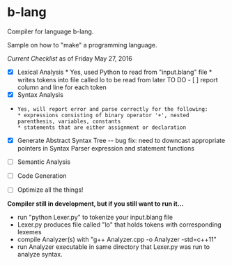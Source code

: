 # b-lang
Compiler for language b-lang.

Sample on how to "make" a programming language. 


*Current Checklist* as of Friday May 27, 2016
- [x] Lexical Analysis
      * Yes, used Python to read from "input.blang" file
      * writes tokens into file called lo to be read from later
       TO DO
      - [ ] report column and line for each token
- [x] Syntax Analysis
-     Yes, will report error and parse correctly for the following:
      * expressions consisting of binary operator '+', nested parenthesis, variables, constants
      * statements that are either assignment or declaration
- [x] Generate Abstract Syntax Tree
-- bug fix: need to downcast appropriate pointers in Syntax Parser expression and statement functions
- [ ] Semantic Analysis
- [ ] Code Generation
- [ ] Optimize all the things!


__Compiler still in development, but if you still want to run it...__
* run "python Lexer.py" to tokenize your input.blang file
* Lexer.py produces file called "lo" that holds tokens with corresponding lexemes
* compile Analyzer(s) with "g++ Analyzer.cpp -o Analyzer -std=c++11"
* run Analyzer executable in same directory that Lexer.py was run to analyze syntax.

